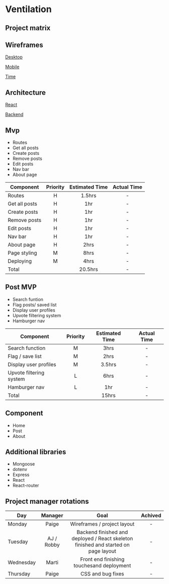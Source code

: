 # Ventilation

## Project matrix

## Wireframes

[Desktop](https://www.figma.com/file/Pr4EvHTaiPUvOYsRMdhBgl/Untitled?node-id=0%3A1)

[Mobile](https://www.figma.com/file/D3OcDAu9EKstzYyahdjymK/Untitled?node-id=0%3A1)

[Time](https://imgur.com/a/gG6NRvs)

## Architecture
[React](https://docs.google.com/document/d/1ddjGDXA1ZWrOC4iezI0iD9HuuCDMVW92dDqQazvKYvs/edit)

[Backend](https://lucid.app/lucidchart/b15f531e-1a16-45a1-9b39-2512bf8ae66d/edit?beaconFlowId=DF124C1015CF60D0&page=0_0&invitationId=inv_0dd85b3e-805b-45e3-8a13-5830c27a2816#)

## Mvp
- Routes 
- Get all posts 
- Create posts
- Remove posts
- Edit posts 
- Nav bar
- About page

| Component | Priority | Estimated Time | Actual Time |
| --- | :---: |  :---: | :---: | 
| Routes                 | H | 1.5hrs   | - |
| Get all posts          | H | 1hr      | - |
| Create posts           | H | 1hr      | - |
| Remove posts           | H | 1hr      | - |
| Edit posts             | H | 1hr      | - |
| Nav bar                | H | 1hr      | - |
| About page             | H | 2hrs     | - |
| Page styling           | M | 8hrs     | - |
| Deploying              | M | 4hrs     | - |
| Total                  |   | 20.5hrs  | - |

## Post MVP
- Search funtion
- Flag posts/ saved list
- Display user profiles
- Upvote filtering system
- Hamburger nav

| Component | Priority | Estimated Time | Actual Time |
| --- | :---: |  :---: | :---: | 
| Search function          | M | 3hrs    | - |
| Flag / save list         | M | 2hrs    | - |
| Display user profiles    | M | 3.5hrs  | - |
| Upvote filtering system  | L | 6hrs    | - |
| Hamburger nav            | L | 1hr     | - |
| Total                    |   | 15hrs   | - |

## Component
- Home
- Post
- About

## Additional libraries
- Mongoose
- dotenv
- Express 
- React 
- React-router

## Project manager rotations
| Day | Manager | Goal | Achived |
| --- | :---: |  :---: | :---: | 
| Monday        | Paige | Wireframes / project layout | - |
| Tuesday       | AJ / Robby | Backend finished and deployed / React skeleton finished and started on page layout | - |
| Wednesday     | Marti | Front end finishing touchesand deployment  | - |
| Thursday      | Paige | CSS and bug fixes | - |